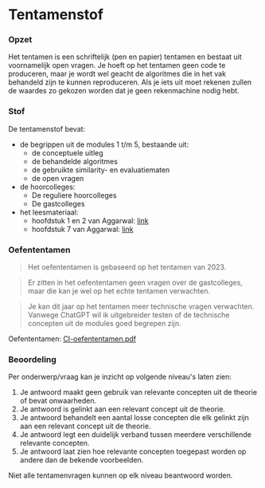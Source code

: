 # Tentamenstof

### Opzet

Het tentamen is een schriftelijk (pen en papier) tentamen en bestaat uit voornamelijk open vragen. Je hoeft op het tentamen geen code te produceren, maar je wordt wel geacht de algoritmes die in het vak behandeld zijn te kunnen reproduceren. Als je iets uit moet rekenen zullen de waardes zo gekozen worden dat je geen rekenmachine nodig hebt.

### Stof

De tentamenstof bevat:

- de begrippen uit de modules 1 t/m 5, bestaande uit:
    - de conceptuele uitleg
    - de behandelde algoritmes
    - de gebruikte similarity- en evaluatiematen
    - de open vragen
- de hoorcolleges:
    - De reguliere hoorcolleges
    - De gastcolleges
- het leesmateriaal:
    - hoofdstuk 1 en 2 van Aggarwal: [link](/reading/aggarwal-c1)
    - hoofdstuk 7 van Aggarwal: [link](/reading/guide-aggarwal-c7)

### Oefententamen

> Het oefententamen is gebaseerd op het tentamen van 2023.

> Er zitten in het oefententamen geen vragen over de gastcolleges, maar die kan je wel op het echte tentamen verwachten.

> Je kan dit jaar op het tentamen meer technische vragen verwachten. Vanwege ChatGPT wil ik uitgebreider testen of de technische concepten uit de modules goed begrepen zijn.

Oefententamen: [CI-oefententamen.pdf](CI-oefententamen.pdf)

### Beoordeling

Per onderwerp/vraag kan je inzicht op volgende niveau's laten zien:

1. Je antwoord maakt geen gebruik van relevante concepten uit de theorie of bevat onwaarheden.
2. Je antwoord is gelinkt aan een relevant concept uit de theorie.
3. Je antwoord behandelt een aantal losse concepten die elk gelinkt zijn aan een relevant concept uit de theorie.
4. Je antwoord legt een duidelijk verband tussen meerdere verschillende relevante concepten.
5. Je antwoord laat zien hoe relevante concepten toegepast worden op andere dan de bekende voorbeelden.

Niet alle tentamenvragen kunnen op elk niveau beantwoord worden.
